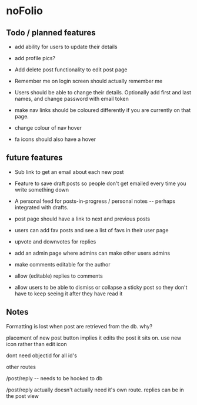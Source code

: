 # noFolio

## Todo / planned features

* add ability for users to update their details

* add profile pics?

* Add delete post functionality to edit post page

* Remember me on login screen should actually remember me

* Users should be able to change their details. Optionally add first and last names, and change password with email token

* make nav links should be coloured differently if you are currently on that page.

* change colour of nav hover

* fa icons should also have a hover

## future features

* Sub link to get an email about each new post

* Feature to save draft posts so people don't get emailed every time you write something down

* A personal feed for posts-in-progress / personal notes -- perhaps integrated with drafts. 

* post page should have a link to next and previous posts

* users can add fav posts and see a list of favs in their user page

* upvote and downvotes for replies

* add an admin page where admins can make other users admins

* make comments editable for the author

* allow (editable) replies to comments

* allow users to be able to dismiss or collapse a sticky post so they don't have to keep seeing it after they have read it

## Notes

Formatting is lost when post are retrieved from the db. why?

placement of new post button implies it edits the post it sits on.
use new icon rather than edit icon

dont need objectid for all id's 

other routes

/post/reply -- needs to be hooked to db

/post/reply actually doesn't actually need it's own route. replies can be in the post view



